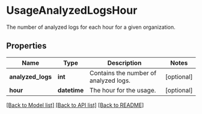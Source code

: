 # UsageAnalyzedLogsHour

The number of analyzed logs for each hour for a given organization.

## Properties
Name | Type | Description | Notes
------------ | ------------- | ------------- | -------------
**analyzed_logs** | **int** | Contains the number of analyzed logs. | [optional] 
**hour** | **datetime** | The hour for the usage. | [optional] 

[[Back to Model list]](README.md#documentation-for-models) [[Back to API list]](README.md#documentation-for-api-endpoints) [[Back to README]](README.md)


